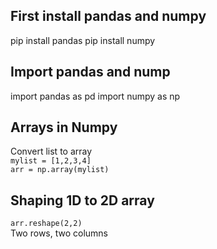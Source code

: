## First install pandas and numpy

pip install pandas
pip install numpy

## Import pandas and nump

import pandas as pd
import numpy as np

## Arrays in Numpy

Convert list to array
<br>
`mylist = [1,2,3,4]`
<br>
`arr = np.array(mylist)`
<br>

## Shaping 1D to 2D array

`arr.reshape(2,2)`
<br>
Two rows, two columns
